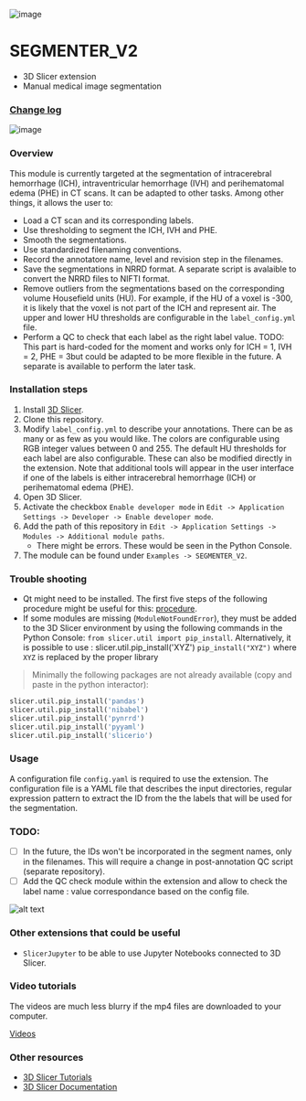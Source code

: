 ![image](https://github.com/laurentletg/ICH_SEGMENTER_V2/assets/48111184/37787b77-a9e3-4603-a7b4-910a3ecfff5d)
# SEGMENTER_V2
* 3D Slicer extension
* Manual medical image segmentation 

### [Change log](CHANGELOG.md)

![image](https://github.com/laurentletg/ICH_SEGMENTER_V2/blob/main/images/animated_ICH_slice_sweep.gif)

### Overview
This module is currently targeted at the segmentation of intracerebral hemorrhage (ICH), intraventricular hemorrhage (IVH) and perihematomal edema (PHE) in CT scans. It can be adapted to other tasks. 
Among other things, it allows the user to:
* Load a CT scan and its corresponding labels.
* Use thresholding to segment the ICH, IVH and PHE.
* Smooth the segmentations.
* Use standardized filenaming conventions.
* Record the annotatore name, level and revision step in the filenames. 
* Save the segmentations in NRRD format. A separate script is avalaible to convert the NRRD files to NIFTI format.
* Remove outliers from the segmentations based on the corresponding volume Housefield units (HU). For example, if the HU of a voxel is -300, it is likely that the voxel is not part of the ICH and represent air. The upper and lower HU thresholds are configurable in the `label_config.yml` file.
* Perform a QC to check that each label as the right label value. TODO: This part is hard-coded for the moment and works only for ICH = 1, IVH = 2, PHE = 3but could be adapted to be more flexible in the future. A separate is available to perform the later task. 

### Installation steps
1. Install [3D Slicer](https://download.slicer.org).  
2. Clone this repository.
3. Modify `label_config.yml` to describe your annotations. There can be as many or as few as you would like. The colors are configurable using RGB integer values between 0 and 255. The default HU thresholds for each label are also configurable. These can also be modified directly in the extension. Note that additional tools will appear in the user interface if one of the labels is either intracerebral hemorrhage (ICH) or perihematomal edema (PHE). 
4. Open 3D Slicer. 
5. Activate the checkbox `Enable developer mode` in `Edit -> Application Settings -> Developer -> Enable developer mode`. 
6. Add the path of this repository in `Edit -> Application Settings -> Modules -> Additional module paths`. 
    * There might be errors. These would be seen in the Python Console. 
7. The module can be found under `Examples -> SEGMENTER_V2`. 

### Trouble shooting 
* Qt might need to be installed. The first five steps of the following procedure might be useful for this: [procedure](https://web.stanford.edu/dept/cs_edu/resources/qt/install-mac). 
* If some modules are missing (`ModuleNotFoundError`), they must be added to the 3D Slicer environment by using the following commands in the Python Console: 
        `from slicer.util import pip_install`. Alternatively, it is possible to use : slicer.util.pip_install('XYZ')
        `pip_install("XYZ")` where `XYZ` is replaced by the proper library
> Minimally the following packages are not already available (copy and paste in the python interactor):
```py
slicer.util.pip_install('pandas')
slicer.util.pip_install('nibabel')
slicer.util.pip_install('pynrrd')
slicer.util.pip_install('pyyaml')
slicer.util.pip_install('slicerio')
```

### Usage
A configuration file `config.yaml` is required to use the extension. The configuration file is a YAML file that describes the input directories, regular expression pattern to extract the ID from the the labels that will be used for the segmentation.

### TODO:
- [ ] In the future, the IDs won't be incorporated in the segment names, only in the filenames. This will require a change in post-annotation QC script (separate repository).
- [ ] Add the QC check module within the extension and allow to check the label name : value correspondance based on the config file. 

![alt text](https://github.com/laurentletg/ICH_SEGMENTER_V2/blob/main/Slicer%20how%20to%20install%20package.png?raw=true)

### Other extensions that could be useful
* `SlicerJupyter` to be able to use Jupyter Notebooks connected to 3D Slicer. 

### Video tutorials
The videos are much less blurry if the mp4 files are downloaded to your computer. 

[Videos](https://drive.google.com/drive/folders/1iM5r3zn6414RSQQNnYzGXxsDnVgd-KjP?usp=sharing)

### Other resources
* [3D Slicer Tutorials](https://www.youtube.com/watch?v=QTEti9aY0vs&)
* [3D Slicer Documentation](https://www.slicer.org/wiki/Documentation/Nightly/Training)
